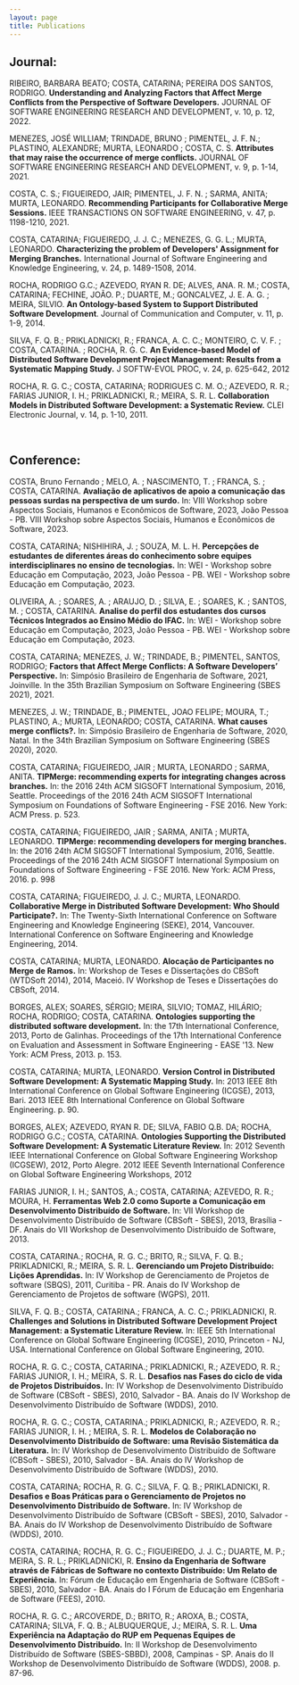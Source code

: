 ```yaml
---
layout: page
title: Publications
---
```





<h2>Journal:</h2>


<p>RIBEIRO, BARBARA BEATO; COSTA, CATARINA; PEREIRA DOS SANTOS, RODRIGO. <b>Understanding and Analyzing Factors that Affect Merge Conflicts from the Perspective of Software Developers.</b> JOURNAL OF SOFTWARE ENGINEERING RESEARCH AND DEVELOPMENT, v. 10, p. 12, 2022.</p>

<p>MENEZES, JOSÉ WILLIAM; TRINDADE, BRUNO ; PIMENTEL, J. F. N.; PLASTINO, ALEXANDRE; MURTA, LEONARDO ; COSTA, C. S. <b>Attributes that may raise the occurrence of merge conflicts.</b> JOURNAL OF SOFTWARE ENGINEERING RESEARCH AND DEVELOPMENT, v. 9, p. 1-14, 2021.</p>

<p>COSTA, C. S.; FIGUEIREDO, JAIR; PIMENTEL, J. F. N. ; SARMA, ANITA; MURTA, LEONARDO. <b>Recommending Participants for Collaborative Merge Sessions.</b> IEEE TRANSACTIONS ON SOFTWARE ENGINEERING, v. 47, p. 1198-1210, 2021.</p>

<p>COSTA, CATARINA; FIGUEIREDO, J. J. C.; MENEZES, G. G. L.; MURTA, LEONARDO.  <b>Characterizing the problem of Developers' Assignment for Merging Branches.</b> International Journal of Software Engineering and Knowledge Engineering, v. 24, p. 1489-1508, 2014.</p>

<p>ROCHA, RODRIGO G.C.; AZEVEDO, RYAN R. DE; ALVES, ANA. R. M.; COSTA, CATARINA; FECHINE, JOÃO. P.; DUARTE, M.; GONCALVEZ, J. E. A. G. ; MEIRA, SILVIO.  <b>An Ontology-based System to Support Distributed Software Development</b>. Journal of Communication and Computer, v. 11, p. 1-9, 2014.</p>

<p>SILVA, F. Q. B.; PRIKLADNICKI, R.; FRANCA, A. C. C.; MONTEIRO, C. V. F. ; COSTA, CATARINA. ; ROCHA, R. G. C.  <b>An Evidence-based Model of Distributed Software Development Project Management: Results from a Systematic Mapping Study.</b> J SOFTW-EVOL PROC, v. 24, p. 625-642, 2012</p>

<p>ROCHA, R. G. C.; COSTA, CATARINA; RODRIGUES C. M. O.; AZEVEDO, R. R.; FARIAS JUNIOR, I. H.; PRIKLADNICKI, R.; MEIRA, S. R. L. <b>Collaboration Models in Distributed Software Development: a Systematic Review.</b> CLEI Electronic Journal, v. 14, p. 1-10, 2011.</p>

<p><br></p>

<h2>Conference:</h2>


<p>COSTA, Bruno Fernando ; MELO, A. ; NASCIMENTO, T. ; FRANCA, S. ; COSTA, CATARINA. <b>Avaliação de aplicativos de apoio a comunicação das pessoas surdas na perspectiva de um surdo.</b> In: VIII Workshop sobre Aspectos Sociais, Humanos e Econômicos de Software, 2023, João Pessoa - PB. VIII Workshop sobre Aspectos Sociais, Humanos e Econômicos de Software, 2023.</p>

<p>COSTA, CATARINA; NISHIHIRA, J. ; SOUZA, M. L. H. <b>Percepções de estudantes de diferentes áreas do conhecimento sobre equipes interdisciplinares no ensino de tecnologias.</b> In: WEI - Workshop sobre Educação em Computação, 2023, João Pessoa - PB. WEI - Workshop sobre Educação em Computação, 2023.</p>

<p>OLIVEIRA, A. ; SOARES, A. ; ARAUJO, D. ; SILVA, E. ; SOARES, K. ; SANTOS, M. ; COSTA, CATARINA. <b>Analise do perfil dos estudantes dos cursos Técnicos Integrados ao Ensino Médio do IFAC.</b> In: WEI - Workshop sobre Educação em Computação, 2023, João Pessoa - PB. WEI - Workshop sobre Educação em Computação, 2023.</p>

<p>COSTA, CATARINA; MENEZES, J. W.; TRINDADE, B.; PIMENTEL, SANTOS, RODRIGO; <b>Factors that Affect Merge Conflicts: A Software Developers’ Perspective.</b> In: Simpósio Brasileiro de Engenharia de Software, 2021, Joinville. In the 35th Brazilian Symposium on Software Engineering (SBES 2021), 2021.</p>

<p>MENEZES, J. W.; TRINDADE, B.; PIMENTEL, JOAO FELIPE; MOURA, T.; PLASTINO, A.; MURTA, LEONARDO; COSTA, CATARINA. <b>What causes merge conflicts?.</b> In: Simpósio Brasileiro de Engenharia de Software, 2020, Natal. In the 34th Brazilian Symposium on Software Engineering (SBES 2020), 2020.</p>

<p>COSTA, CATARINA; FIGUEIREDO, JAIR ; MURTA, LEONARDO ; SARMA, ANITA. <b>TIPMerge: recommending experts for integrating changes across branches.</b> In: the 2016 24th ACM SIGSOFT International Symposium, 2016, Seattle. Proceedings of the 2016 24th ACM SIGSOFT International Symposium on Foundations of Software Engineering - FSE 2016. New York: ACM Press. p. 523.</p>

<p>COSTA, CATARINA; FIGUEIREDO, JAIR ; SARMA, ANITA ; MURTA, LEONARDO. <b>TIPMerge: recommending developers for merging branches.</b> In: the 2016 24th ACM SIGSOFT International Symposium, 2016, Seattle. Proceedings of the 2016 24th ACM SIGSOFT International Symposium on Foundations of Software Engineering - FSE 2016. New York: ACM Press, 2016. p. 998</p>

<p>COSTA, CATARINA; FIGUEIREDO, J. J. C.; MURTA, LEONARDO. <b>Collaborative Merge in Distributed Software Development: Who Should Participate?.</b> In: The Twenty-Sixth International Conference on Software Engineering and Knowledge Engineering (SEKE), 2014, Vancouver. International Conference on Software Engineering and Knowledge Engineering, 2014.</p>

<p>COSTA, CATARINA; MURTA, LEONARDO. <b>Alocação de Participantes no Merge de Ramos.</b> In: Workshop de Teses e Dissertações do CBSoft (WTDSoft 2014), 2014, Maceió. IV Workshop de Teses e Dissertações do CBSoft, 2014.</p>

<p>BORGES, ALEX; SOARES, SÉRGIO; MEIRA, SILVIO; TOMAZ, HILÁRIO; ROCHA, RODRIGO; COSTA, CATARINA. <b>Ontologies supporting the distributed software development.</b> In: the 17th International Conference, 2013, Porto de Galinhas. Proceedings of the 17th International Conference on Evaluation and Assessment in Software Engineering - EASE '13. New York: ACM Press, 2013. p. 153.</p>

<p>COSTA, CATARINA; MURTA, LEONARDO. <b>Version Control in Distributed Software Development: A Systematic Mapping Study.</b> In: 2013 IEEE 8th International Conference on Global Software Engineering (ICGSE), 2013, Bari. 2013 IEEE 8th International Conference on Global Software Engineering. p. 90.</p>

<p>BORGES, ALEX; AZEVEDO, RYAN R. DE; SILVA, FABIO Q.B. DA; ROCHA, RODRIGO G.C.; COSTA, CATARINA. <b>Ontologies Supporting the Distributed Software Development: A Systematic Literature Review.</b> In: 2012 Seventh IEEE International Conference on Global Software Engineering Workshop (ICGSEW), 2012, Porto Alegre. 2012 IEEE Seventh International Conference on Global Software Engineering Workshops, 2012</p>

<p>FARIAS JUNIOR, I. H.; SANTOS, A.; COSTA, CATARINA; AZEVEDO, R. R.; MOURA, H. <b>Ferramentas Web 2.0 como Suporte a Comunicação em Desenvolvimento Distribuído de Software.</b> In: VII Workshop de Desenvolvimento Distribuído de Software (CBSoft - SBES), 2013, Brasília - DF. Anais do VII Workshop de Desenvolvimento Distribuído de Software, 2013.</p>

<p>COSTA, CATARINA.; ROCHA, R. G. C.; BRITO, R.; SILVA, F. Q. B.; PRIKLADNICKI, R.; MEIRA, S. R. L. <b>Gerenciando um Projeto Distribuído: Lições Aprendidas.</b> In: IV Workshop de Gerenciamento de Projetos de software (SBQS), 2011, Curitiba - PR. Anais do IV Workshop de Gerenciamento de Projetos de software (WGPS), 2011.</p>

<p>SILVA, F. Q. B.; COSTA, CATARINA.; FRANCA, A. C. C.; PRIKLADNICKI, R. <b>Challenges and Solutions in Distributed Software Development Project Management: a Systematic Literature Review.</b> In: IEEE 5th International Conference on Global Software Engineering (ICGSE), 2010, Princeton - NJ, USA. International Conference on Global Software Engineering, 2010.</p>

<p>ROCHA, R. G. C.; COSTA, CATARINA.; PRIKLADNICKI, R.; AZEVEDO, R. R.; FARIAS JUNIOR, I. H.; MEIRA, S. R. L. <b>Desafios nas Fases do ciclo de vida de Projetos Distribuídos.</b> In: IV Workshop de Desenvolvimento Distribuído de Software (CBSoft - SBES), 2010, Salvador - BA. Anais do IV Workshop de Desenvolvimento Distribuído de Software (WDDS), 2010.</p>

<p>ROCHA, R. G. C.; COSTA, CATARINA.; PRIKLADNICKI, R.; AZEVEDO, R. R.; FARIAS JUNIOR, I. H. ; MEIRA, S. R. L. <b>Modelos de Colaboração no Desenvolvimento Distribuído de Software: uma Revisão Sistemática da Literatura.</b> In: IV Workshop de Desenvolvimento Distribuído de Software (CBSoft - SBES), 2010, Salvador - BA. Anais do IV Workshop de Desenvolvimento Distribuído de Software (WDDS), 2010.</p>

<p>COSTA, CATARINA; ROCHA, R. G. C.; SILVA, F. Q. B.; PRIKLADNICKI, R. <b>Desafios e Boas Práticas para o Gerenciamento de Projetos no Desenvolvimento Distribuído de Software.</b> In: IV Workshop de Desenvolvimento Distribuído de Software (CBSoft - SBES), 2010, Salvador - BA. Anais do IV Workshop de Desenvolvimento Distribuído de Software (WDDS), 2010.</p>

<p>COSTA, CATARINA; ROCHA, R. G. C.; FIGUEIREDO, J. J. C.; DUARTE, M. P.; MEIRA, S. R. L.; PRIKLADNICKI, R. <b>Ensino da Engenharia de Software através de Fábricas de Software no contexto Distribuído: Um Relato de Experiência.</b> In: Fórum de Educação em Engenharia de Software (CBSoft - SBES), 2010, Salvador - BA. Anais do I Fórum de Educação em Engenharia de Software (FEES), 2010.</p>

<p>ROCHA, R. G. C.; ARCOVERDE, D.; BRITO, R.; AROXA, B.; COSTA, CATARINA; SILVA, F. Q. B.; ALBUQUERQUE, J.; MEIRA, S. R. L. <b>Uma Experiência na Adaptação do RUP em Pequenas Equipes de Desenvolvimento Distribuído.</b> In: II Workshop de Desenvolvimento Distribuído de Software (SBES-SBBD), 2008, Campinas - SP. Anais do II Workshop de Desenvolvimento Distribuído de Software (WDDS), 2008. p. 87-96.</p>

<p><br></p>

